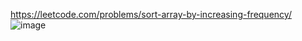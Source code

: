 https://leetcode.com/problems/sort-array-by-increasing-frequency/
![image](https://github.com/Jiyarathore/Leetcode/assets/96529109/3609860f-2e0f-4bc0-85f8-0edd17938bf6)
